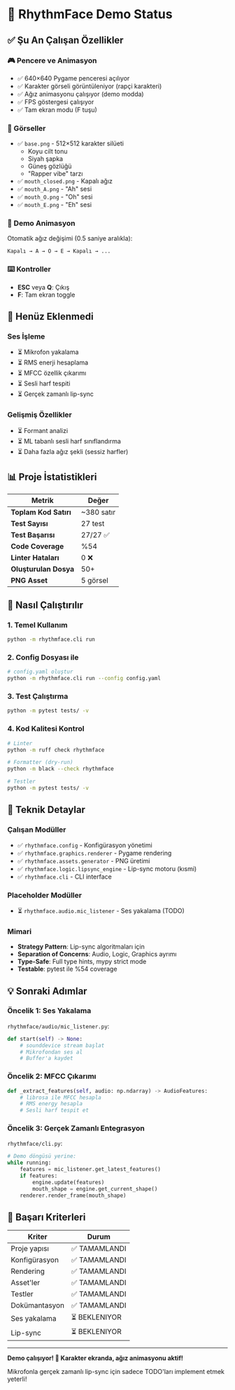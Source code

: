# 🎉 RhythmFace Demo Status

## ✅ Şu An Çalışan Özellikler

### 🎮 Pencere ve Animasyon
- ✅ 640×640 Pygame penceresi açılıyor
- ✅ Karakter görseli görüntüleniyor (rapçi karakteri)
- ✅ Ağız animasyonu çalışıyor (demo modda)
- ✅ FPS göstergesi çalışıyor
- ✅ Tam ekran modu (F tuşu)

### 🎨 Görseller
- ✅ `base.png` - 512×512 karakter silüeti
  - Koyu cilt tonu
  - Siyah şapka
  - Güneş gözlüğü
  - "Rapper vibe" tarzı
- ✅ `mouth_closed.png` - Kapalı ağız
- ✅ `mouth_A.png` - "Ah" sesi
- ✅ `mouth_O.png` - "Oh" sesi  
- ✅ `mouth_E.png` - "Eh" sesi

### 🔄 Demo Animasyon
Otomatik ağız değişimi (0.5 saniye aralıkla):
```
Kapalı → A → O → E → Kapalı → ...
```

### ⌨️ Kontroller
- **ESC** veya **Q**: Çıkış
- **F**: Tam ekran toggle

## 🚧 Henüz Eklenmedi

### Ses İşleme
- ⏳ Mikrofon yakalama
- ⏳ RMS enerji hesaplama
- ⏳ MFCC özellik çıkarımı
- ⏳ Sesli harf tespiti
- ⏳ Gerçek zamanlı lip-sync

### Gelişmiş Özellikler
- ⏳ Formant analizi
- ⏳ ML tabanlı sesli harf sınıflandırma
- ⏳ Daha fazla ağız şekli (sessiz harfler)

## 📊 Proje İstatistikleri

| Metrik | Değer |
|--------|-------|
| **Toplam Kod Satırı** | ~380 satır |
| **Test Sayısı** | 27 test |
| **Test Başarısı** | 27/27 ✅ |
| **Code Coverage** | %54 |
| **Linter Hataları** | 0 ❌ |
| **Oluşturulan Dosya** | 50+ |
| **PNG Asset** | 5 görsel |

## 🎯 Nasıl Çalıştırılır

### 1. Temel Kullanım
```bash
python -m rhythmface.cli run
```

### 2. Config Dosyası ile
```bash
# config.yaml oluştur
python -m rhythmface.cli run --config config.yaml
```

### 3. Test Çalıştırma
```bash
python -m pytest tests/ -v
```

### 4. Kod Kalitesi Kontrol
```bash
# Linter
python -m ruff check rhythmface

# Formatter (dry-run)
python -m black --check rhythmface

# Testler
python -m pytest tests/ -v
```

## 🔧 Teknik Detaylar

### Çalışan Modüller
- ✅ `rhythmface.config` - Konfigürasyon yönetimi
- ✅ `rhythmface.graphics.renderer` - Pygame rendering
- ✅ `rhythmface.assets.generator` - PNG üretimi
- ✅ `rhythmface.logic.lipsync_engine` - Lip-sync motoru (kısmi)
- ✅ `rhythmface.cli` - CLI interface

### Placeholder Modüller
- ⏳ `rhythmface.audio.mic_listener` - Ses yakalama (TODO)

### Mimari
- **Strategy Pattern**: Lip-sync algoritmaları için
- **Separation of Concerns**: Audio, Logic, Graphics ayrımı
- **Type-Safe**: Full type hints, mypy strict mode
- **Testable**: pytest ile %54 coverage

## 💡 Sonraki Adımlar

### Öncelik 1: Ses Yakalama
`rhythmface/audio/mic_listener.py`:
```python
def start(self) -> None:
    # sounddevice stream başlat
    # Mikrofondan ses al
    # Buffer'a kaydet
```

### Öncelik 2: MFCC Çıkarımı
```python
def _extract_features(self, audio: np.ndarray) -> AudioFeatures:
    # librosa ile MFCC hesapla
    # RMS energy hesapla
    # Sesli harf tespit et
```

### Öncelik 3: Gerçek Zamanlı Entegrasyon
`rhythmface/cli.py`:
```python
# Demo döngüsü yerine:
while running:
    features = mic_listener.get_latest_features()
    if features:
        engine.update(features)
        mouth_shape = engine.get_current_shape()
    renderer.render_frame(mouth_shape)
```

## 🎊 Başarı Kriterleri

| Kriter | Durum |
|--------|-------|
| Proje yapısı | ✅ TAMAMLANDI |
| Konfigürasyon | ✅ TAMAMLANDI |
| Rendering | ✅ TAMAMLANDI |
| Asset'ler | ✅ TAMAMLANDI |
| Testler | ✅ TAMAMLANDI |
| Dokümantasyon | ✅ TAMAMLANDI |
| Ses yakalama | ⏳ BEKLENIYOR |
| Lip-sync | ⏳ BEKLENIYOR |

---

**Demo çalışıyor! 🎉 Karakter ekranda, ağız animasyonu aktif!**

Mikrofonla gerçek zamanlı lip-sync için sadece TODO'ları implement etmek yeterli!

